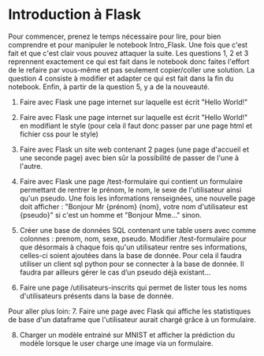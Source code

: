 # Introduction à Flask

Pour commencer, prenez le temps nécessaire pour lire, pour bien comprendre et pour manipuler le notebook Intro_Flask.
Une fois que c'est fait et que c'est clair vous pouvez attaquer la suite.
Les questions 1, 2 et 3 reprennent exactement ce qui est fait dans le notebook donc faites l'effort de le refaire par vous-même et pas seulement copier/coller une solution.
La question 4 consiste à modifier et adapter ce qui est fait dans la fin du notebook.
Enfin, à partir de la question 5, y a de la nouveauté.

1. Faire avec Flask une page internet sur laquelle est écrit "Hello World!"

2. Faire avec Flask une page internet sur laquelle est écrit "Hello World!" en modifiant le style (pour cela il faut donc passer par une page html et fichier css pour le style)

3. Faire avec Flask un site web contenant 2 pages (une page d'accueil et une seconde page) avec bien sûr la possibilité de passer de l'une à l'autre.

4. Faire avec Flask une page /test-formulaire qui contient un formulaire permettant de rentrer le prénom, le nom, le sexe de l'utilisateur ainsi qu'un pseudo. Une fois les informations renseignées, une nouvelle page doit afficher :
"Bonjour Mr {prénom} {nom}, votre nom d'utilisateur est {pseudo}" si c'est un homme et "Bonjour Mme..." sinon.

5. Créer une base de données SQL contenant une table users avec comme colonnes : prenom, nom, sexe, pseudo.
Modifier /test-formulaire pour que désormais à chaque fois qu'un utilisateur rentre ses informations, celles-ci soient ajoutées dans la base de donnée. Pour cela il faudra utiliser un client sql python pour se connecter à la base de donnée.
Il faudra par ailleurs gérer le cas d’un pseudo déjà existant...

6. Faire une page /utilisateurs-inscrits qui permet de lister tous les noms d'utilisateurs présents dans la base de donnée.

Pour aller plus loin:
7. Faire une page avec Flask qui affiche les statistiques de base d'un dataframe que l'utilisateur aurait chargé grâce à un formulaire.

8. Charger un modèle entrainé sur MNIST et afficher la prédiction du modèle lorsque le user charge une image via un formulaire.


